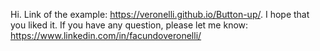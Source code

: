 Hi. Link of the example: https://veronelli.github.io/Button-up/. I hope that you liked it. If you have any question, please let me know: https://www.linkedin.com/in/facundoveronelli/

